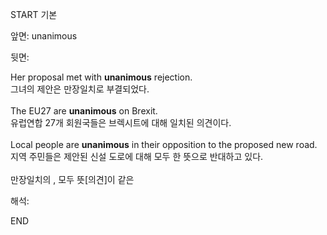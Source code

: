 START
기본

앞면:
unanimous


뒷면:
<div>Her proposal met with <strong>unanimous</strong> rejection. <br></div><div><div><div>그녀의 제안은 만장일치로 부결되었다.</div></div></div><div><br></div><div><div>The EU27 are <strong>unanimous</strong> on Brexit. </div><div><div>유럽연합 27개 회원국들은 브렉시트에 대해 일치된 의견이다.</div></div></div><div><br></div><div><div>Local people are <b>unanimous</b> in their opposition to the proposed new road. </div><div>지역 주민들은 제안된 신설 도로에 대해 모두 한 뜻으로 반대하고 있다.</div></div><div><br></div><div>만장일치의 , 모두 뜻[의견]이 같은</div>


해석:

END